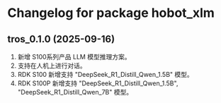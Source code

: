 # Changelog for package hobot_xlm

tros_0.1.0 (2025-09-16)
------------------
1. 新增 S100系列产品 LLM 模型推理方案。
2. 支持在人机上进行对话。
3. RDK S100 新增支持 "DeepSeek_R1_Distill_Qwen_1.5B" 模型。
3. RDK S100P 新增支持 "DeepSeek_R1_Distill_Qwen_1.5B", "DeepSeek_R1_Distill_Qwen_7B" 模型。